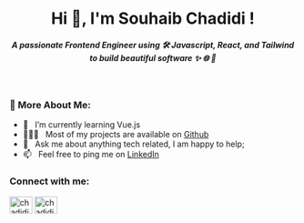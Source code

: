 <h1 align="center">Hi 👋, I'm Souhaib Chadidi !</h1>
<h5 align="center">A passionate Frontend Engineer using 🛠️ Javascript, React, and Tailwind to build beautiful software ✨ 🌐 🍃</h5>
<br />

### 🧐 More About Me:

- 🌱 &nbsp; I’m currently learning Vue.js
- 👨🏻‍💻 &nbsp; Most of my projects are available on [Github](https://github.com/chadidi02)
- 💬 &nbsp; Ask me about anything tech related, I am happy to help;
- 📫 &nbsp; Feel free to ping me on [LinkedIn](https://www.linkedin.com/in/chadidi02/)

<h3 align="left">Connect with me:</h3>
<p align="left">
<a href="https://twitter.com/chadidi02" target="blank"><img align="center" src="https://raw.githubusercontent.com/rahuldkjain/github-profile-readme-generator/master/src/images/icons/Social/twitter.svg" alt="chadidi02" height="30" width="40" /></a>
<a href="https://linkedin.com/in/chadidi02" target="blank"><img align="center" src="https://raw.githubusercontent.com/rahuldkjain/github-profile-readme-generator/master/src/images/icons/Social/linked-in-alt.svg" alt="chadidi02" height="30" width="40" /></a>
</p>
